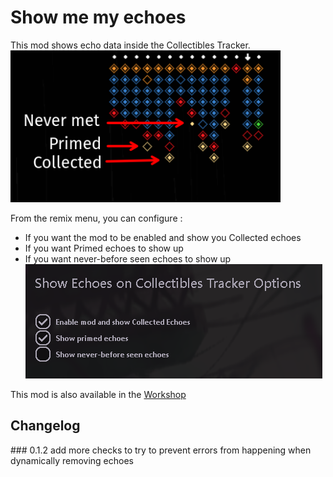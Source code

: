 # Show me my echoes
This mod shows echo data inside the Collectibles Tracker.
![](./ShowMeMyEchoes/thumbnail.png)

From the remix menu, you can configure :
- If you want the mod to be enabled and show you Collected echoes
- If you want Primed echoes to show up
- If you want never-before seen echoes to show up
![](./ShowMeMyEchoes/configMenu.png)

This mod is also available in the [Workshop](https://steamcommunity.com/sharedfiles/filedetails/?id=3432462352)


## Changelog

### 0.1.2
add more checks to try to prevent errors from happening when dynamically removing echoes 
